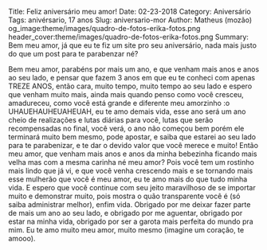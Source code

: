 Title: Feliz aniversário meu amor!
Date: 02-23-2018
Category: Aniversário
Tags: anivérsario, 17 anos
Slug: aniversario-mor
Author: Matheus (mozão)
og_image:theme/images/quadro-de-fotos-erika-fotos.png
header_cover:theme/images/quadro-de-fotos-erika-fotos.png
Summary: Bem meu amor, já que eu te fiz um site pro seu aniversário, nada mais justo do que um post para te parabenzar né?

Bem meu amor, parabéns por mais um ano, e que venham mais anos e anos ao seu lado, e pensar que fazem 3 anos em que eu te conheci com apenas TREZE ANOS, então cara, muito tempo, muito tempo ao seu lado e espero que venham muito mais, ainda mais quando penso como você cresceu, amadureceu, como você está grande e diferente meu amorzinho :o  UHAUEHAUHEUAHEUAH, eu te amo demais vida, esse ano será um ano cheio de realizações e lutas diárias para você, lutas que serão recompensadas no final, você verá, o ano não começou bem porém ele terminará muito bem mesmo, pode apostar, e saiba que estarei ao seu lado para te parabenizar, e te dar o devido valor que você merece e muito! Então meu amor, que venham mais anos e anos da minha bebezinha ficando mais velha mas com a mesma carinha né meu amor? Pois você tem um rostinho mais lindo que já vi, e que você venha crescendo mais e se tornando mais esse mulherão que você é meu amor, eu te amo mais do que tudo minha vida. E espero que você continue com seu jeito maravilhoso de se importar muito e demonstrar muito, pois mostra o quão transparente você é (só saiba administrar melhor), enfim vida. Obrigado por me deixar fazer parte de mais um ano ao seu lado, e obrigado por me aguentar, obrigado por estar na minha vida, obrigado por ser a garota mais perfeita do mundo pra mim. Eu te amo muito meu amor, muito mesmo (imagine um coração, te amooo).
